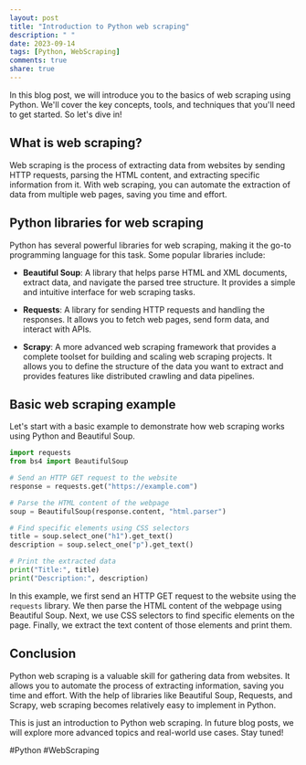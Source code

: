 ```yaml
---
layout: post
title: "Introduction to Python web scraping"
description: " "
date: 2023-09-14
tags: [Python, WebScraping]
comments: true
share: true
---
```


In this blog post, we will introduce you to the basics of web scraping using Python. We'll cover the key concepts, tools, and techniques that you'll need to get started. So let's dive in!

## What is web scraping?

Web scraping is the process of extracting data from websites by sending HTTP requests, parsing the HTML content, and extracting specific information from it. With web scraping, you can automate the extraction of data from multiple web pages, saving you time and effort.

## Python libraries for web scraping

Python has several powerful libraries for web scraping, making it the go-to programming language for this task. Some popular libraries include:

- **Beautiful Soup**: A library that helps parse HTML and XML documents, extract data, and navigate the parsed tree structure. It provides a simple and intuitive interface for web scraping tasks.

- **Requests**: A library for sending HTTP requests and handling the responses. It allows you to fetch web pages, send form data, and interact with APIs.

- **Scrapy**: A more advanced web scraping framework that provides a complete toolset for building and scaling web scraping projects. It allows you to define the structure of the data you want to extract and provides features like distributed crawling and data pipelines.

## Basic web scraping example

Let's start with a basic example to demonstrate how web scraping works using Python and Beautiful Soup.

```python
import requests
from bs4 import BeautifulSoup

# Send an HTTP GET request to the website
response = requests.get("https://example.com")

# Parse the HTML content of the webpage
soup = BeautifulSoup(response.content, "html.parser")

# Find specific elements using CSS selectors
title = soup.select_one("h1").get_text()
description = soup.select_one("p").get_text()

# Print the extracted data
print("Title:", title)
print("Description:", description)
```

In this example, we first send an HTTP GET request to the website using the `requests` library. We then parse the HTML content of the webpage using Beautiful Soup. Next, we use CSS selectors to find specific elements on the page. Finally, we extract the text content of those elements and print them.

## Conclusion

Python web scraping is a valuable skill for gathering data from websites. It allows you to automate the process of extracting information, saving you time and effort. With the help of libraries like Beautiful Soup, Requests, and Scrapy, web scraping becomes relatively easy to implement in Python.

This is just an introduction to Python web scraping. In future blog posts, we will explore more advanced topics and real-world use cases. Stay tuned!

#Python #WebScraping